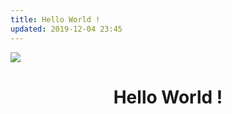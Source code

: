 ```yaml
---
title: Hello World !
updated: 2019-12-04 23:45
---
```

![](https://raw.githubusercontent.com/whoami-shubham/whoami-shubham.github.io/master/images/earth.jpg)
<center><h1>Hello World !</h1></center>
